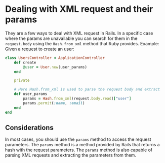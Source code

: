 # Dealing with XML request and their params

They are a few ways to deal with XML request in Rails. In a specific case where the params are unavailable you can search for them in the `request.body` using the `Hash.from_xml` method that Ruby provides.
Example:
Given a request to create an user:

```ruby
class UsersController < ApplicationController
    def create
        @user = User.new(user_params)
    end

    private

    # Here Hash.from_xml is used to parse the request body and extract the user params and we user the permit method to whitelist the params
    def user_params
        params = Hash.from_xml(request.body.read)["user"]
        params.permit(:name, :email)
    end
end
```

## Considerations

In most cases, you should use the `params` method to access the request parameters. The `params` method is a method provided by Rails that returns a hash with the request parameters. The `params` method is also capable of parsing XML requests and extracting the parameters from them.
